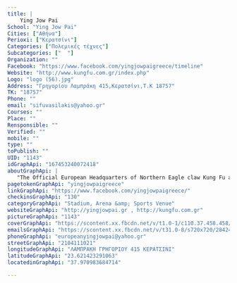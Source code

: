 ```yaml
---
title: |
    Ying Jow Pai
School: "Ying Jow Pai"
Cities: ["Αθήνα"]
Perioxi: ["Κερατσίνι"]
Categories: ["Πολεμικές τέχνες"]
Subcategories: ["  "]
Organization: ""
Facebook: "https://www.facebook.com/yingjowpaigreece/timeline"
Website: "http://www.kungfu.com.gr/index.php"
Logo: "logo (56).jpg"
Address: "Γρηγορίου Λαμπράκη 415,Κερατσίνι,Τ.Κ 18757"
TK: "18757"
Phone: ""
email: "sifuvasilakis@yahoo.gr"
Courses: ""
Place: ""
Rensponsible: ""
Verified: ""
mobile: ""
type: ""
toPublish: ""
UID: "1143"
idGraphApi: "167453240072418"
aboutGraphApi: | 
   "The Official European Headquarters of Northern Eagle claw Kung Fu and Wu Style tai chi chuan in Greece. Under the instruction of master Gregory Vasilakis "
pagetokenGraphApi: "yingjowpaigreece"
linkGraphApi: "https://www.facebook.com/yingjowpaigreece/"
checkinsGraphApi: "130"
categoryGraphApi: "Stadium, Arena &amp; Sports Venue"
websiteGraphApi: "http://yingjowpai.gr , http://kungfu.com.gr"
pictureGraphApi: "1143"
coverGraphApi: "https://scontent.xx.fbcdn.net/v/t1.0-1/c110.37.458.458/s50x50/522511_167453390072403_2008639660_n.jpg?oh=1e303960c5ba09d339f7d37b0757316f&amp;oe=5B4A4821"
emailsGraphApi: "https://scontent.xx.fbcdn.net/v/t31.0-8/s720x720/28424078_1009998375817896_7006024317780450285_o.jpg?oh=931c594619c3f957221254d52999d8b9&amp;oe=5B41BC2C"
phoneGraphApi: "europeanyingjowpai@yahoo.gr"
streetGraphApi: "2104111021"
longitudeGraphApi: "ΛΑΜΠΡΑΚΗ ΓΡΗΓΟΡΙΟΥ 415 ΚΕΡΑΤΣΙΝΙ"
latitudeGraphApi: "23.621423291063"
locatedinGraphApi: "37.970983684714"

---
```




